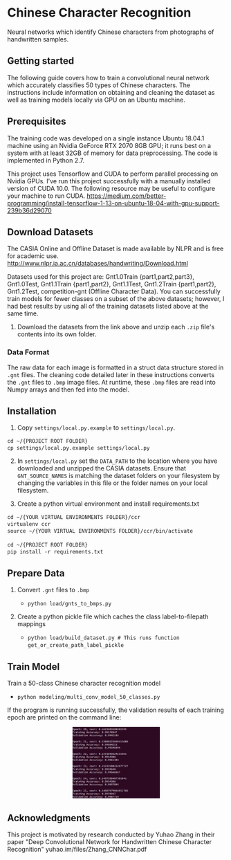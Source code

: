 # Chinese Character Recognition
Neural networks which identify Chinese characters from photographs of handwritten samples.

## Getting started

The following guide covers how to train a convolutional neural network which accurately classifies 50 types of Chinese characters. The instructions include information on obtaining and cleaning the dataset as well as training models locally via GPU on an Ubuntu machine.

## Prerequisites

The training code was developed on a single instance Ubuntu 18.04.1 machine using an Nvidia GeForce RTX 2070 8GB GPU; it runs best on a system with at least 32GB of memory for data preprocessing. The code is implemented in Python 2.7.

This project uses Tensorflow and CUDA to perform parallel processing on Nvidia GPUs. I've run this project successfully with a manually installed version of CUDA 10.0. The following resource may be useful to configure your machine to run CUDA.
https://medium.com/better-programming/install-tensorflow-1-13-on-ubuntu-18-04-with-gpu-support-239b36d29070

## Download Datasets

The CASIA Online and Offline Dataset is made available by NLPR and is free for academic use.
http://www.nlpr.ia.ac.cn/databases/handwriting/Download.html

Datasets used for this project are: Gnt1.0Train {part1,part2,part3}, Gnt1.0Test, Gnt1.1Train {part1,part2}, Gnt1.1Test, Gnt1.2Train {part1,part2}, Gnt1.2Test, competition-gnt (Offline Character Data). You can successfully train models for fewer classes on a subset of the above datasets; however, I had best results by using all of the training datasets listed above at the same time.

1. Download the datasets from the link above and unzip each `.zip` file's contents into its own folder.

### Data Format

The raw data for each image is formatted in a struct data structure stored in `.gnt` files. The cleaning code detailed later in these instructions converts the `.gnt` files to `.bmp` image files. At runtime, these `.bmp` files are read into Numpy arrays and then fed into the model.

## Installation

1. Copy `settings/local.py.example` to `settings/local.py`.

```
cd ~/{PROJECT ROOT FOLDER}
cp settings/local.py.example settings/local.py
```

2. In `settings/local.py` set the `DATA_PATH` to the location where you have downloaded and unzipped the CASIA datasets. Ensure that `GNT_SOURCE_NAMES` is matching the dataset folders on your filesystem by changing the variables in this file or the folder names on your local filesystem.

3. Create a python virtual environment and install requirements.txt

```
cd ~/{YOUR VIRTUAL ENVIRONMENTS FOLDER}/ccr
virtualenv ccr
source ~/{YOUR VIRTUAL ENVIRONMENTS FOLDER}/ccr/bin/activate

cd ~/{PROJECT ROOT FOLDER}
pip install -r requirements.txt
```

## Prepare Data

1. Convert `.gnt` files to `.bmp`

    + `python load/gnts_to_bmps.py`

2. Create a python pickle file which caches the class label-to-filepath mappings

    + `python load/build_dataset.py # This runs function get_or_create_path_label_pickle`

## Train Model

Train a 50-class Chinese character recognition model

   + `python modeling/multi_conv_model_50_classes.py`
 
If the program is running successfully, the validation results of each training epoch are printed on the command line:

<p align="center">
    <img src="/images/training-epochs.png" height="40%" width="40%" style="text-align:center">
</p>

## Acknowledgments

This project is motivated by research conducted by Yuhao Zhang in their paper "Deep Convolutional Network for Handwritten Chinese Character Recognition"
yuhao.im/files/Zhang_CNNChar.pdf
